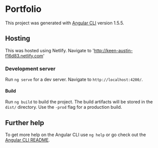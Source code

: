 # Portfolio

This project was generated with [Angular CLI](https://github.com/angular/angular-cli) version 1.5.5.

## Hosting

This was hosted using Netlify. Navigate to 'http://keen-austin-f16d83.netlify.com'

### Development server

Run `ng serve` for a dev server. Navigate to `http://localhost:4200/`. 

#### Build

Run `ng build` to build the project. The build artifacts will be stored in the `dist/` directory. Use the `-prod` flag for a production build.


## Further help

To get more help on the Angular CLI use `ng help` or go check out the [Angular CLI README](https://github.com/angular/angular-cli/blob/master/README.md).
